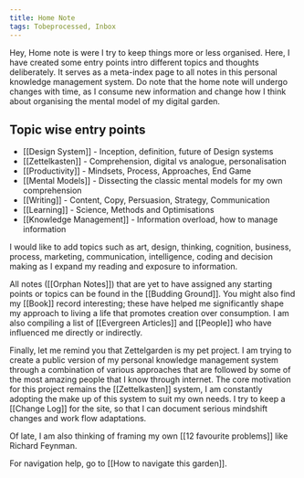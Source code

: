 ```yaml
---
title: Home Note
tags: Tobeprocessed, Inbox
---
```


Hey, Home note is were I try to keep things more or less organised. Here, I have created some entry points intro different topics and thoughts deliberately. It serves as a meta-index page to all notes in this personal knowledge management system. Do note that the home note will undergo changes with time, as I consume new information and change how I think about organising the mental model of my digital garden.

## Topic wise entry points

- [[Design System]] - Inception, definition, future of Design systems 
- [[Zettelkasten]] - Comprehension, digital vs analogue, personalisation
- [[Productivity]] - Mindsets, Process, Approaches, End Game  
- [[Mental Models]] - Dissecting the classic mental models for my own comprehension
- [[Writing]] - Content, Copy, Persuasion, Strategy, Communication 
- [[Learning]] - Science, Methods and Optimisations 
- [[Knowledge Management]] - Information overload, how to manage information 


I would like to add topics such as art, design,  thinking, cognition, business, process, marketing, communication, intelligence, coding and decision making as I expand my reading and exposure to information.

All notes ([[Orphan Notes]]) that are yet to have assigned any starting points or topics can be found in the [[Budding Ground]]. You might also find my [[Book]] record interesting; these have helped me significantly shape my approach to living a life that promotes creation over consumption. I am also compiling a list of [[Evergreen Articles]] and [[People]] who have influenced me directly or indirectly.

Finally, let me remind you that Zettelgarden is my pet project. I am trying to create a public version of my personal knowledge management system through a combination of various approaches that are followed by some of the most amazing people that I know through internet. The core motivation for this project remains the [[Zettelkasten]] system, I am constantly adopting the make up of this system to suit my own needs. I try to keep a [[Change Log]] for the site, so that I can document serious mindshift changes and work flow adaptations.

Of late, I am also thinking of framing my own [[12 favourite problems]] like Richard Feynman.


For navigation help, go to [[How to navigate this garden]].

